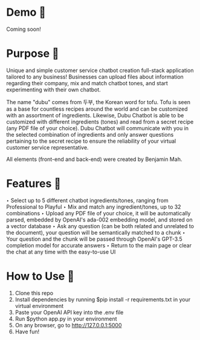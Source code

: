 # Demo 🎥
Coming soon!

# Purpose 🧠
Unique and simple customer service chatbot creation full-stack application tailored to any business! Businesses can upload files about information regarding their company, mix and match chatbot tones, and start experimenting with their own chatbot.

The name "dubu" comes from 두부, the Korean word for tofu. Tofu is seen as a base for countless recipes around the world and can be customized with an assortment of ingredients. Likewise, Dubu Chatbot is able to be customized with different ingredients (tones) and read from a secret recipe (any PDF file of your choice). Dubu Chatbot will communicate with you in the selected combination of ingredients and only answer questions pertaining to the secret recipe to ensure the reliability of your virtual customer service representative.

All elements (front-end and back-end) were created by Benjamin Mah.

# Features 🤩
‣ Select up to 5 different chatbot ingredients/tones, ranging from Professional to Playful
‣ Mix and match any ingredient/tones, up to 32 combinations
‣ Upload any PDF file of your choice, it will be automatically parsed, embedded by OpenAI's ada-002 embedding model, and stored on a vector database
‣ Ask any question (can be both related and unrelated to the document), your question will be semantically matched to a chunk
‣ Your question and the chunk will be passed through OpenAI's GPT-3.5 completion model for accurate answers
‣ Return to the main page or clear the chat at any time with the easy-to-use UI

# How to Use 📄
1. Clone this repo
2. Install dependencies by running $pip install -r requirements.txt in your virtual environment
3. Paste your OpenAI API key into the .env file
4. Run $python app.py in your environment
5. On any browser, go to http://127.0.0.1:5000
6. Have fun!

